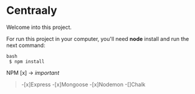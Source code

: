 # Centraaly

Welcome into this project.

For run this project in your computer, you'll need **node**  install and run the next command:

```
bash 
 $ npm install
 ```

NPM 
[x] -> *important*
> -[x]Express 
> -[x]Mongoose
> -[x]Nodemon
> -[]Chalk

